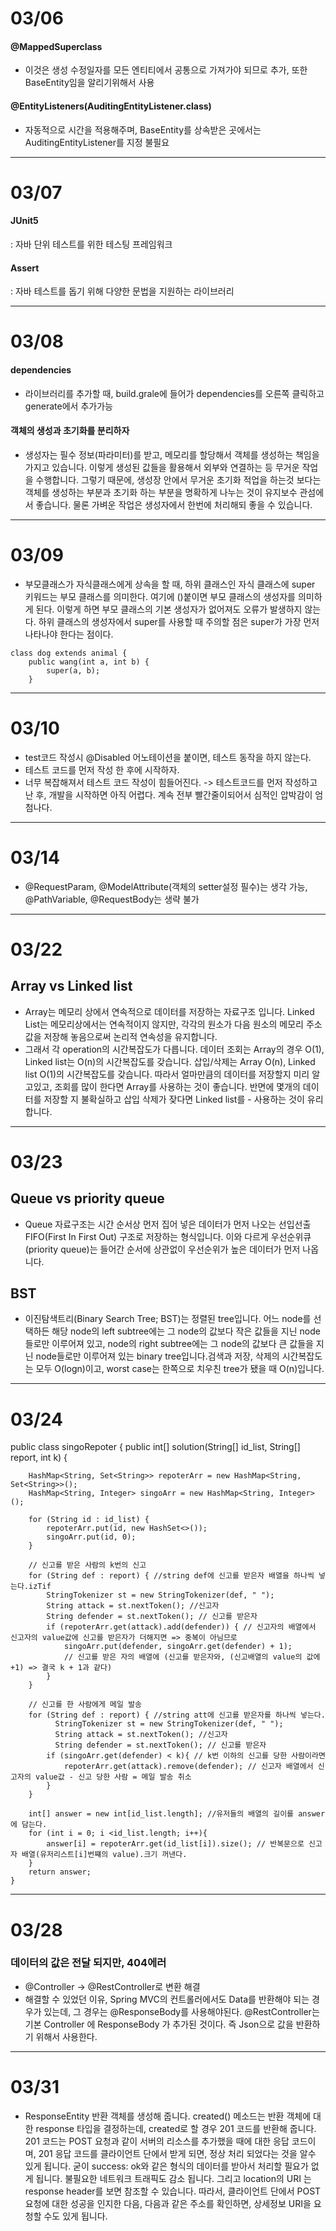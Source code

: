 
# 03/06
#### @MappedSuperclass 
- 이것은 생성 수정일자를 모든 엔티티에서 공통으로 가져가야 되므로 추가, 또한 BaseEntity임을 알리기위해서 사용
#### @EntityListeners(AuditingEntityListener.class)
- 자동적으로 시간을 적용해주며, BaseEntity를 상속받은 곳에서는 AuditingEntityListener를 지정 불필요

---

# 03/07
#### JUnit5
: 자바 단위 테스트를 위한 테스팅 프레임워크

#### Assert
: 자바 테스트를 돕기 위해 다양한 문법을 지원하는 라이브러리

---

# 03/08
#### dependencies
- 라이브러리를 추가할 때, build.grale에 들어가 dependencies를 오른쪽 클릭하고 generate에서 추가가능

#### 객체의 생성과 초기화를 분리하자
- 생성자는 필수 정보(파라미터)를 받고, 메모리를 할당해서 객체를 생성하는 책임을 가지고 있습니다. 이렇게 생성된 값들을 활용해서 외부와 연결하는 등 무거운 작업을 수행합니다. 그렇기 때문에, 생성장 안에서 무거운 초기화 적업을 하는것 보다는 객체를 생성하는 부분과 초기화 하는 부분을 명확하게 나누는 것이 유지보수 관섬에서 좋습니다. 물론 가벼운 작업은 생성자에서 한번에 처리해되 좋을 수 있습니다.

---

# 03/09
- 부모클래스가 자식클래스에게 상속을 할 때, 하위 클래스인 자식 클래스에 super 키워드는 부모 클래스를 의미한다. 여기에 ()붙이면 부모 클래스의 생성자를 의미하게 된다. 이렇게 하면 부모 클래스의 기본 생성자가 없어져도 오류가 발생하지 않는다. 하위 클래스의 생성자에서 super를 사용할 때 주의할 점은 super가 가장 먼저 나타나야 한다는 점이다. 
```
class dog extends animal {
    public wang(int a, int b) {
        super(a, b);
    }
```

---

# 03/10
- test코드 작성시 @Disabled 어노테이션을 붙이면, 테스트 동작을 하지 않는다.
- 테스트 코드를 먼저 작성 한 후에 시작하자. 
- 너무 복잡해져서 테스트 코드 작성이 힘들어진다. -> 테스트코드를 먼저 작성하고 난 후, 개발을 시작하면 아직 어렵다. 계속 전부 빨간줄이되어서 심적인 압박감이 엄첨나다.


---

# 03/14
- @RequestParam, @ModelAttribute(객체의 setter설정 필수)는 생각 가능, @PathVariable, @RequestBody는 생략 불가

---

# 03/22
## Array vs Linked list
- Array는 메모리 상에서 연속적으로 데이터를 저장하는 자료구조 입니다. Linked List는 메모리상에서는 연속적이지 않지만, 각각의 원소가 다음 원소의 메모리 주소값을 저장해 놓음으로써 논리적 연속성을 유지합니다.
- 그래서 각 operation의 시간복잡도가 다릅니다. 데이터 조회는 Array의 경우 O(1), Linked list는 O(n)의 시간복잡도를 갖습니다. 삽입/삭제는 Array O(n), Linked list O(1)의 시간복잡도를 갖습니다.
따라서 얼마만큼의 데이터를 저장할지 미리 알고있고, 조회를 많이 한다면 Array를 사용하는 것이 좋습니다. 반면에 몇개의 데이터를 저장할 지 불확실하고 삽입 삭제가 잦다면 Linked list를 - 사용하는 것이 유리합니다.

---
# 03/23
## Queue vs priority queue
- Queue 자료구조는 시간 순서상 먼저 집어 넣은 데이터가 먼저 나오는 선입선출 FIFO(First In First Out) 구조로 저장하는 형식입니다. 이와 다르게 우선순위큐(priority queue)는 들어간 순서에 상관없이 우선순위가 높은 데이터가 먼저 나옵니다. 

## BST
- 이진탐색트리(Binary Search Tree; BST)는 정렬된 tree입니다. 어느 node를 선택하든 해당 node의 left subtree에는 그 node의 값보다 작은 값들을 지닌 node들로만 이루어져 있고, node의 right subtree에는 그 node의 값보다 큰 값들을 지닌 node들로만 이루어져 있는 binary tree입니다.검색과 저장, 삭제의 시간복잡도는 모두 O(logn)이고, worst case는 한쪽으로 치우친 tree가 됐을 때 O(n)입니다.

---
# 03/24

public class singoRepoter {
    public int[] solution(String[] id_list, String[] report, int k) {

        HashMap<String, Set<String>> repoterArr = new HashMap<String, Set<String>>();
        HashMap<String, Integer> singoArr = new HashMap<String, Integer>();

        for (String id : id_list) {
            repoterArr.put(id, new HashSet<>());
            singoArr.put(id, 0);
        }

        // 신고를 받은 사람의 k번의 신고
        for (String def : report) { //string def에 신고를 받은자 배열을 하나씩 넣는다.izTif
            StringTokenizer st = new StringTokenizer(def, " ");
            String attack = st.nextToken(); //신고자
            String defender = st.nextToken(); // 신고를 받은자
            if (repoterArr.get(attack).add(defender)) { // 신고자의 배열에서 신고자의 value값에 신고를 받은자가 더해지면 => 중복이 아님므로
                singoArr.put(defender, singoArr.get(defender) + 1);
                // 신고를 받은 자의 배열에 (신고를 받은자와, (신고배열의 value의 값에 +1) => 결국 k + 1과 같다)
            }
        }

        // 신고를 한 사람에게 메일 발송
        for (String def : report) { //string att에 신고를 받은자를 하나씩 넣는다.
              StringTokenizer st = new StringTokenizer(def, " ");
              String attack = st.nextToken(); //신고자
              String defender = st.nextToken(); // 신고를 받은자
            if (singoArr.get(defender) < k){ // k번 이하의 신고를 당한 사람이라면
                repoterArr.get(attack).remove(defender); // 신고자 배열에서 신고자의 value값 - 신고 당한 사람 = 메일 발송 취소
            }
        }

        int[] answer = new int[id_list.length]; //유저들의 배열의 길이를 answer에 담는다.
        for (int i = 0; i <id_list.length; i++){
            answer[i] = repoterArr.get(id_list[i]).size(); // 반복문으로 신고자 배열(유저리스트[i]번쨰의 value).크기 꺼낸다.
        }
        return answer;
    }

---

# 03/28
### 데이터의 값은 전달 되지만, 404에러
- @Controller -> @RestController로 변환 해결
- 해결할 수 있었던 이유, Spring MVC의 컨트롤러에서도 Data를 반환해야 되는 경우가 있는데, 그 경우는 @ResponseBody를 사용해야된다. @RestController는 기본 Controller 에 ResponseBody 가 추가된 것이다. 즉 Json으로 값을 반환하기 위해서 사용한다.

---

# 03/31
- ResponseEntity 반환 객체를 생성해 줍니다. created() 메소드는 반환 객체에 대한 response 타입을 결정하는데, created로 할 경우 201 코드를 반환해 줍니다. 201 코드는 POST 요청과 같이 서버의 리소스를 추가했을 때에 대한 응답 코드이며, 201 응답 코드를 클라이언트 단에서 받게 되면, 정상 처리 되었다는 것을 알수 있게 됩니다. 굳이 success: ok와 같은 형식의 데이터를 받아서 처리할 필요가 없게 됩니다. 불필요한 네트워크 트래픽도 감소 됩니다. 그리고 location의 URI 는 response header를 보면 참조할 수 있습니다. 따라서, 클라이언트 단에서 POST 요청에 대한 성공을 인지한 다음, 다음과 같은 주소를 확인하면, 상세정보 URI을 요청할 수도 있게 됩니다.
